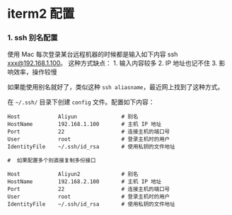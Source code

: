 # iterm2 配置

### 1. ssh 别名配置

使用 Mac 每次登录某台远程机器的时候都是输入如下内容 ssh xxx@192.168.1.100。
这种方式缺点：
    1. 输入内容较多
    2. IP 地址也记不住
    3. 影响效率，操作较慢

如果能使用别名就好了，类似这种 `ssh aliasname`，最近网上找到了这种方式。

在 `~/.ssh/` 目录下创建 `config` 文件。配置如下内容：

```
Host            Aliyun              # 别名
HostName        192.168.1.100       # 主机 IP 地址
Port            22                  # 连接主机的端口号
User            root                # 登录主机时的用户
IdentityFile    ~/.ssh/id_rsa       # 使用私钥的文件地址

#  如果配置多个则直接复制多份接口

Host            Aliyun2             # 别名
HostName        192.168.2.100       # 主机 IP 地址
Port            22                  # 连接主机的端口号
User            root                # 登录主机时的用户
IdentityFile    ~/.ssh/id_rsa       # 使用私钥的文件地址
```




